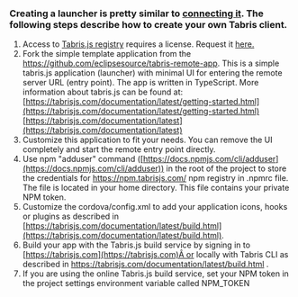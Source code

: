 ### **Creating a launcher is pretty similar to [connecting it](https://eclipsesource.com/products/tabris/eclipse-rap-documentation/tabris-for-eclipse-rap-running-a-mobile-client/). The following steps describe how to create your own Tabris client.**

1. Access to [Tabris.js registry](https://npm.tabrisjs.com/) requires a license. Request it [here.](https://eclipsesource.com/products/tabris/pricing/)
2. Fork the simple template application from the https://github.com/eclipsesource/tabris-remote-app. This is a simple tabris.js application (launcher) with minimal UI for entering the remote server URL (entry point). The app is written in TypeScript. More information about tabris.js can be found at:
    [https://tabrisjs.com/documentation/latest/getting-started.html](https://tabrisjs.com/documentation/latest/getting-started.html)
    [https://tabrisjs.com/documentation/latest](https://tabrisjs.com/documentation/latest)
3. Customize this application to fit your needs. You can remove the UI completely and start the remote entry point directly.
4. Use npm "adduser" command ([https://docs.npmjs.com/cli/adduser](https://docs.npmjs.com/cli/adduser)) in the root of the project to store the credentials for https://npm.tabrisjs.com/ npm registry in .npmrc file. The file is located in your home directory. This file contains your private NPM token.
5. Customize the cordova/config.xml to add your application icons, hooks or plugins as described in [https://tabrisjs.com/documentation/latest/build.html](https://tabrisjs.com/documentation/latest/build.html).
6. Build your app with the Tabris.js build service by signing in to [https://tabrisjs.com](https://tabrisjs.com)Â or locally with Tabris CLI as described in https://tabrisjs.com/documentation/latest/build.html .
7. If you are using the online Tabris.js build service, set your NPM token in the project settings environment variable called NPM\_TOKEN
